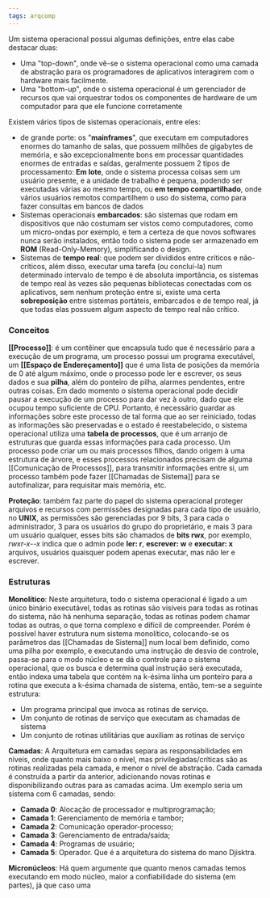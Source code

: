 ```yaml
---
tags: arqcomp
---
```


Um sistema operacional possui algumas definições, entre elas cabe destacar duas:
- Uma "top-down", onde vê-se o sistema operacional como uma camada de abstração para os programadores de aplicativos interagirem com o hardware mais facilmente.
- Uma "bottom-up", onde o sistema operacional é um gerenciador de recursos que vai orquestrar todos os componentes de hardware de um computador para que ele funcione corretamente

Existem vários tipos de sistemas operacionais, entre eles:
- de grande porte: os "**mainframes**", que executam em computadores enormes do tamanho de salas, que possuem milhões de gigabytes de memória, e são excepcionalmente bons em processar quantidades enormes de entradas e saídas, geralmente possuem 2 tipos de processamento: **Em lote**, onde o sistema processa coisas sem um usuário presente, e a unidade de trabalho é pequena, podendo ser executadas várias ao mesmo tempo, ou **em tempo compartilhado**, onde vários usuários remotos compartilhem o uso do sistema, como para fazer consultas em bancos de dados
- Sistemas operacionais **embarcados**: são sistemas que rodam em dispositivos que não costumam ser vistos como computadores, como um micro-ondas por exemplo, e tem a certeza de que novos softwares nunca serão instalados, então todo o sistema pode ser armazenado em **ROM** (Read-Only-Memory), simplificando o design.
- Sistemas de **tempo real**: que podem ser divididos entre críticos e não-críticos, além disso, executar uma tarefa (ou concluí-la) num determinado intervalo de tempo é de absoluta importância, os sistemas de tempo real às vezes são pequenas bibliotecas conectadas com os aplicativos, sem nenhum proteção entre si, existe uma certa **sobreposição** entre sistemas portáteis, embarcados e de tempo real, já que todas elas possuem algum aspecto de tempo real não crítico. 

### Conceitos

**[[Processo]]**: é um contêiner que encapsula tudo que é necessário para a execução de um programa, um processo possui um programa executável, um **[[Espaço de Endereçamento]]** que é uma lista de posições da memória de 0 até algum máximo, onde o processo pode ler e escrever, os seus dados e sua **pilha**, além do ponteiro de pilha, alarmes pendentes, entre outras coisas. Em dado momento o sistema operacional pode decidir pausar a execução de um processo para dar vez à outro, dado que ele ocupou tempo suficiente de CPU. Portanto, é necessário guardar as informações sobre este processo de tal forma que ao ser reiniciado, todas as informações são preservadas e o estado é reestabelecido, o sistema operacional utiliza uma **tabela de processos**, que é um arranjo de estruturas que guarda essas informações para cada processo.
Um processo pode criar um ou mais processos filhos, dando origem à uma estrutura de árvore, e esses processos relacionados precisam de alguma [[Comunicação de Processos]], para transmitir informações entre si, um processo também pode fazer [[Chamadas de Sistema]] para se autofinalizar, para requisitar mais memória, etc.


**Proteção**: também faz parte do papel do sistema operacional proteger arquivos e recursos com permissões designadas para cada tipo de usuário, no **UNIX**, as permissões são gerenciadas por $9$ bits, 3 para cada o administrador, 3 para os usuários do grupo do proprietário, e mais 3 para um usuário qualquer, esses bits são chamados de **bits rwx**, por exemplo, *rwxr-x--x* indica que o admin pode **ler: r**, **escrever: w** e **executar: x** arquivos, usuários quaisquer podem apenas executar, mas não ler e escrever.

### Estruturas

**Monolítico**: Neste arquitetura, todo o sistema operacional é ligado a um único binário executável, todas as rotinas são visíveis para todas as rotinas do sistema, não há nenhuma separação, todas as rotinas podem chamar todas as outras, o que torna complexo e difícil de compreender. Porém é possível haver estrutura num sistema monolítico, colocando-se os parâmetros das [[Chamadas de Sistema]] num local bem definido, como uma pilha por exemplo, e executando uma instrução de desvio de controle, passa-se para o modo núcleo e se dá o controle para o sistema operacional, que os busca e determina qual instrução será executada, então indexa uma tabela que contém na k-ésima linha um ponteiro para a rotina que executa a k-ésima chamada de sistema, então, tem-se a seguinte estrutura:
- Um programa principal que invoca as rotinas de serviço.
- Um conjunto de rotinas de serviço que executam as chamadas de sistema
- Um conjunto de rotinas utilitárias que auxiliam as rotinas de serviço

**Camadas**: A Arquitetura em camadas separa as responsabilidades em níveis, onde quanto mais baixo o nível, mas privilegiadas/críticas são as rotinas realizadas pela camada, e menor o nível de abstração. Cada camada é construída a partir da anterior, adicionando novas rotinas e disponibilizando outras para as camadas acima. Um exemplo seria um sistema com 6 camadas, sendo:
- **Camada 0**: Alocação de processador e multiprogramação;
- **Camada 1**: Gerenciamento de memória e tambor;
- **Camada 2**: Comunicação operador-processo;
- **Camada 3**: Gerenciamento de entrada/saída;
- **Camada 4**: Programas de usuário;
- **Camada 5**: Operador.
Que é a arquitetura do sistema do mano Djisktra.

**Micronúcleos**: Há quem argumente que quanto menos camadas temos executando em modo núcleo, maior a confiabilidade do sistema (em partes),  já que caso uma 